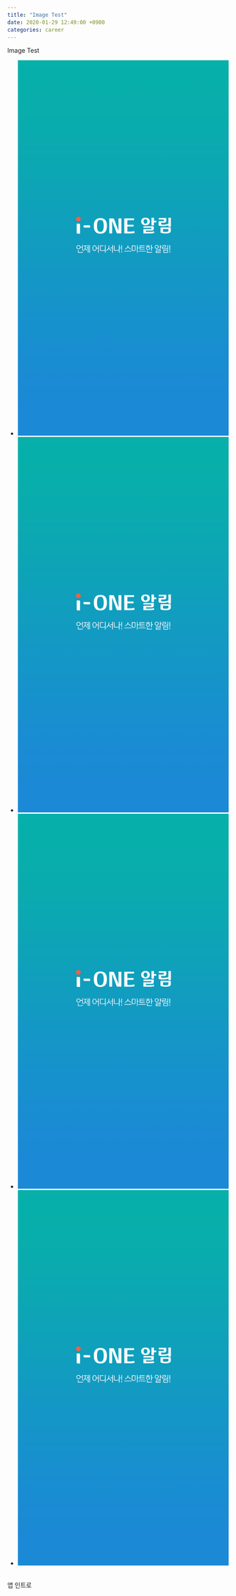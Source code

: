 ```yaml
---
title: "Image Test"
date: 2020-01-29 12:49:00 +0900
categories: career
---
```

Image Test

<div class="custom-list">
	<ul>
		<li><img src="/images/test/mini_intro.png" /></li>
		<li><img src="/images/test/mini_intro.png" /></li>
		<li><img src="/images/test/mini_intro.png" /></li>
		<li><img src="/images/test/mini_intro.png" /></li>
	</ul>
</div>
<br />
앱 인트로